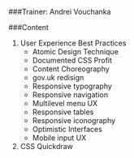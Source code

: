 ###Trainer: Andrei Vouchanka

###Content
1. User Experience Best Practices
	* Atomic Design Technique
	* Documented CSS Profit
	* Content Choreography
	* gov.uk redisign
	* Responsive typography
	* Responsive navigation
	* Multilevel menu UX
	* Responsive tables
	* Responsive iconography
	* Optimistic Interfaces
	* Mobile input UX
2. CSS Quickdraw